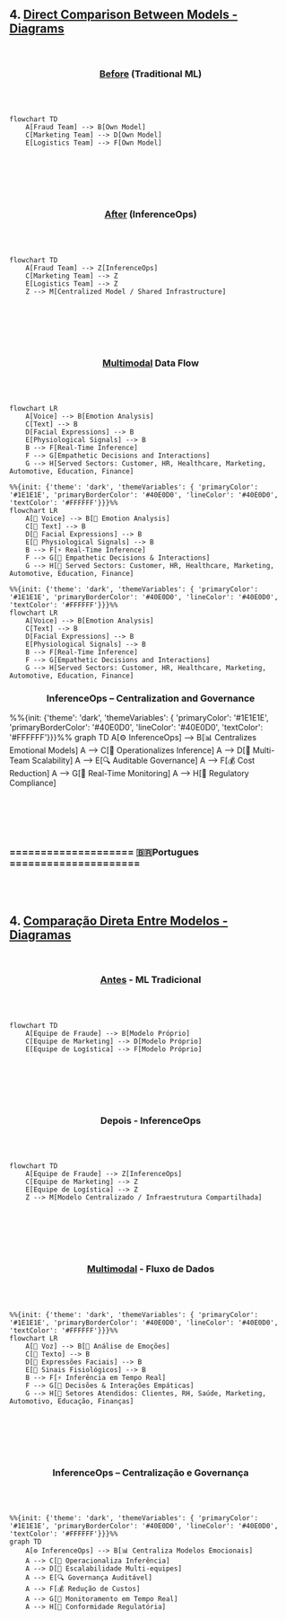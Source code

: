 
## 4. [Direct Comparison Between Models -  Diagrams]()

<br>

### <p align="center"> [Before]() (Traditional ML)

<br><br>

```mermaid
flowchart TD
    A[Fraud Team] --> B[Own Model]
    C[Marketing Team] --> D[Own Model]
    E[Logistics Team] --> F[Own Model]
```


<br>

#

<br>


### <p align="center">  [After]() (InferenceOps)

<br><br>

```mermaid
flowchart TD
    A[Fraud Team] --> Z[InferenceOps]
    C[Marketing Team] --> Z
    E[Logistics Team] --> Z
    Z --> M[Centralized Model / Shared Infrastructure]
```

<br>

#

<br>


### <p align="center"> [Multimodal]() Data Flow

<br><br>

```mermaid
flowchart LR
    A[Voice] --> B[Emotion Analysis]
    C[Text] --> B
    D[Facial Expressions] --> B
    E[Physiological Signals] --> B
    B --> F[Real-Time Inference]
    F --> G[Empathetic Decisions and Interactions]
    G --> H[Served Sectors: Customer, HR, Healthcare, Marketing, Automotive, Education, Finance]
```


```mermaid
%%{init: {'theme': 'dark', 'themeVariables': { 'primaryColor': '#1E1E1E', 'primaryBorderColor': '#40E0D0', 'lineColor': '#40E0D0', 'textColor': '#FFFFFF'}}}%%
flowchart LR
    A[🎤 Voice] --> B[🧠 Emotion Analysis]
    C[💬 Text] --> B
    D[🙂 Facial Expressions] --> B
    E[💓 Physiological Signals] --> B
    B --> F[⚡ Real-Time Inference]
    F --> G[🤝 Empathetic Decisions & Interactions]
    G --> H[🏢 Served Sectors: Customer, HR, Healthcare, Marketing, Automotive, Education, Finance]
```


```mermaid
%%{init: {'theme': 'dark', 'themeVariables': { 'primaryColor': '#1E1E1E', 'primaryBorderColor': '#40E0D0', 'lineColor': '#40E0D0', 'textColor': '#FFFFFF'}}}%%
flowchart LR
    A[Voice] --> B[Emotion Analysis]
    C[Text] --> B
    D[Facial Expressions] --> B
    E[Physiological Signals] --> B
    B --> F[Real-Time Inference]
    F --> G[Empathetic Decisions and Interactions]
    G --> H[Served Sectors: Customer, HR, Healthcare, Marketing, Automotive, Education, Finance]
```

### <p align="center"> InferenceOps – Centralization and Governance


%%{init: {'theme': 'dark', 'themeVariables': { 'primaryColor': '#1E1E1E', 'primaryBorderColor': '#40E0D0', 'lineColor': '#40E0D0', 'textColor': '#FFFFFF'}}}%%
graph TD
    A[⚙️ InferenceOps] --> B[📊 Centralizes Emotional Models]
    A --> C[🚀 Operationalizes Inference]
    A --> D[👥 Multi-Team Scalability]
    A --> E[🔍 Auditable Governance]
    A --> F[💰 Cost Reduction]
    A --> G[📡 Real-Time Monitoring]
    A --> H[📜 Regulatory Compliance]


<br><br>
<br><br>

  ### ==================== 🇧🇷Portugues =====================


<br><br>


## 4. [Comparação Direta Entre Modelos - Diagramas]()

<br>

### <p align="center"> [Antes]() - ML Tradicional

<br><br>

```mermaid
flowchart TD
    A[Equipe de Fraude] --> B[Modelo Próprio]
    C[Equipe de Marketing] --> D[Modelo Próprio]
    E[Equipe de Logística] --> F[Modelo Próprio]
```

<br>

#

<br>

### <p align="center"> Depois - InferenceOps

<br><br>

```mermaid
flowchart TD
    A[Equipe de Fraude] --> Z[InferenceOps]
    C[Equipe de Marketing] --> Z
    E[Equipe de Logística] --> Z
    Z --> M[Modelo Centralizado / Infraestrutura Compartilhada]
```

<br>

#

<br>

### <p align="center"> [Multimodal]() - Fluxo de Dados

<br><br>

```mermaid
%%{init: {'theme': 'dark', 'themeVariables': { 'primaryColor': '#1E1E1E', 'primaryBorderColor': '#40E0D0', 'lineColor': '#40E0D0', 'textColor': '#FFFFFF'}}}%%
flowchart LR
    A[🎤 Voz] --> B[🧠 Análise de Emoções]
    C[💬 Texto] --> B
    D[🙂 Expressões Faciais] --> B
    E[💓 Sinais Fisiológicos] --> B
    B --> F[⚡ Inferência em Tempo Real]
    F --> G[🤝 Decisões & Interações Empáticas]
    G --> H[🏢 Setores Atendidos: Clientes, RH, Saúde, Marketing, Automotivo, Educação, Finanças]
```

<br>

#

<br>

### <p align="center"> InferenceOps – Centralização e Governança


<br><br>

```mermaid
%%{init: {'theme': 'dark', 'themeVariables': { 'primaryColor': '#1E1E1E', 'primaryBorderColor': '#40E0D0', 'lineColor': '#40E0D0', 'textColor': '#FFFFFF'}}}%%
graph TD
    A[⚙️ InferenceOps] --> B[📊 Centraliza Modelos Emocionais]
    A --> C[🚀 Operacionaliza Inferência]
    A --> D[👥 Escalabilidade Multi-equipes]
    A --> E[🔍 Governança Auditável]
    A --> F[💰 Redução de Custos]
    A --> G[📡 Monitoramento em Tempo Real]
    A --> H[📜 Conformidade Regulatória]
```





